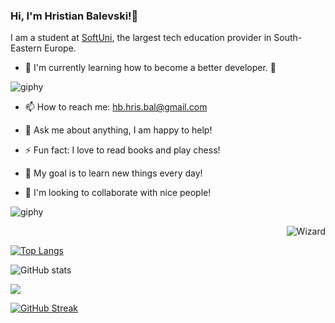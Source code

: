 <h3 align="left">Hi, I'm Hristian Balevski!👋</h3>

I am a student at [SoftUni](https://softuni.bg), the largest tech education provider in South-Eastern Europe.

- 🌱 I'm currently learning how to become a better developer. :slightly_smiling_face:

![giphy](https://user-images.githubusercontent.com/114162692/208071627-44e7cbf0-5a20-424e-9664-982386cb4bf5.gif)

- 📫 How to reach me: hb.hris.bal@gmail.com

- 💬 Ask me about anything, I am happy to help!

- ⚡ Fun fact: I love to read books and play chess!

- 🎯 My goal is to learn new things every day!

- 🤝 I'm looking to collaborate with nice people!

![giphy](https://user-images.githubusercontent.com/114162692/208070134-ffa1527c-d937-4258-a3c4-b0b99bdc5171.gif)

</p>
<img align="right" alt="Wizard" src="https://quiz.softuni.bg/Content/images/softuni-wizard.png">
</p>
<br>

[![Top Langs](https://github-readme-stats.vercel.app/api/top-langs/?username=hristianbalevski&hide_progress=true)](https://github.com/hristianbalevski/github-readme-stats)

![GitHub stats](https://github-readme-stats.vercel.app/api?username=hristianbalevski&theme=swift&show_icons=true)
<br>

![](http://github-profile-summary-cards.vercel.app/api/cards/most-commit-language?username=hristianbalevski=swift)

[![GitHub Streak](https://streak-stats.demolab.com?user=hristianbalevski&theme=rose&background=45%2C7C76757F%2CFFFFFF&ring=C90B0B&fire=FFFFFF&currStreakNum=C90B0B&sideNums=C90B0B&currStreakLabel=C90B0B&sideLabels=C90B0B&dates=000000&stroke=C90B0B)](https://git.io/streak-stats)
